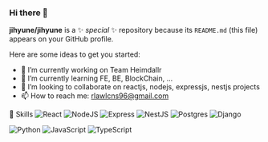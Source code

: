 ### Hi there 👋


**jihyune/jihyune** is a ✨ _special_ ✨ repository because its `README.md` (this file) appears on your GitHub profile.

Here are some ideas to get you started:

- 🔭 I’m currently working on Team Heimdallr
- 🌱 I’m currently learning FE, BE, BlockChain, ...
- 👯 I’m looking to collaborate on reactjs, nodejs, expressjs, nestjs projects
- 📫 How to reach me: rlawlcns96@gmail.com

💪 Skills
![React](https://img.shields.io/badge/React-61DAFB?style=flat-square&logo=React&logoColor=white)
![NodeJS](https://img.shields.io/badge/node.js-339933?style=flat-square&logo=Node.js&logoColor=white)
![Express](https://img.shields.io/badge/express-000000?style=flat-square&logo=express&logoColor=white)
![NestJS](https://img.shields.io/badge/nestjs-%23E0234E.svg?style=for-the-badge&logo=nestjs&logoColor=white)
![Postgres](https://img.shields.io/badge/postgres-%23316192.svg?style=for-the-badge&logo=postgresql&logoColor=white)
![Django](https://img.shields.io/badge/Django-092E20?style=flat-square&logo=Django&logoColor=white)

![Python](https://img.shields.io/badge/Python-3776AB?style=flat-square&logo=Python&logoColor=white)
![JavaScript](https://img.shields.io/badge/JavaScript-F7DF1E?style=flat-square&logo=JavaScript&logoColor=white)
![TypeScript](https://img.shields.io/badge/TypeScript-3178C6?style=flat-square&logo=TypeScript&logoColor=white)
